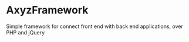 # AxyzFramework
Simple framework for connect front end with back end applications, over PHP and jQuery
